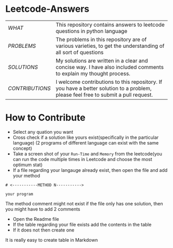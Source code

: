 # Leetcode-Answers
|||
|---|---
|$WHAT$|This repository contains answers to leetcode questions in python language 
|$PROBLEMS$|The problems in this repository are of various varieties, to get the understanding of all sort of questions
|$SOLUTIONS$|My solutions are written in a clear and concise way. I have also included comments to explain my thought process.
|$CONTRIBUTIONS$|I welcome contributions to this repository. If you have a better solution to a problem, please feel free to submit a pull request.

# How to Contribute

* Select any quation you want
* Cross check if a solution like yours exist(specifically in the particular language) (2 programs of different language can exist with the same concept)
* Take a screen shot of your `Run-Time` and `Memory` from the leetcode(you can run the code multiple times in Leetcode and choose the most optimum stat)
* If a file regarding your langauge already exist, then open the file and add your method
```
# <-----------METHOD N----------->

your program
```
The method comment might not exist if the file only has one solution, then you might have to add 2 comments
* Open the Readme file
* If the table regarding your file exists add the contents in the table
* If it does not then create one

It is really easy to create table in Markdown 
